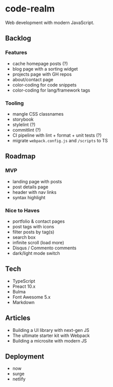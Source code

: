 # code-realm

Web development with modern JavaScript.

## Backlog

### Features

- cache homepage posts (?)
- blog page with a sorting widget
- projects page with GH repos
- about/contact page
- color-coding for code snippets
- color-coding for lang/framework tags

### Tooling

- mangle CSS classnames
- storybook
- stylelint (?)
- commitlint (?)
- CI pipeline with lint + format + unit tests (?)
- migrate `webpack.config.js` and `/scripts` to TS

## Roadmap

### MVP

- landing page with posts
- post details page
- header with nav links
- syntax highlight

### Nice to Haves

- portfolio & contact pages
- post tags with icons
- filter posts by tag(s)
- search box
- infinite scroll (load more)
- Disqus / Commento comments
- dark/light mode switch

## Tech

- TypeScript
- Preact 10.x
- Bulma
- Font Awesome 5.x
- Markdown

## Articles

- Building a UI library with next-gen JS
- The ultimate starter kit with Webpack
- Building a microsite with modern JS

## Deployment

- now
- surge
- netlify
